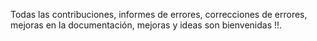 Todas las contribuciones, informes de errores, correcciones de errores, mejoras en la documentación, mejoras y ideas son bienvenidas !!.
